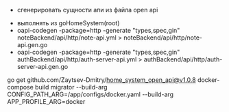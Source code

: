 * сгенерировать сущности апи из файла open api
 - выполнять из goHomeSystem(root)
 - oapi-codegen -package=http -generate "types,spec,gin" noteBackend/api/http/note-api.yml > noteBackend/api/http/note-api.gen.go
 - oapi-codegen -package=http -generate "types,spec,gin" authBackend/api/http/auth-server-api.yml > authBackend/api/http/auth-server-api.gen.go


go get github.com/Zaytsev-Dmitry/home_system_open_api@v1.0.8
docker-compose build migrator --build-arg CONFIG_PATH_ARG=/app/configs/docker.yaml --build-arg APP_PROFILE_ARG=docker 